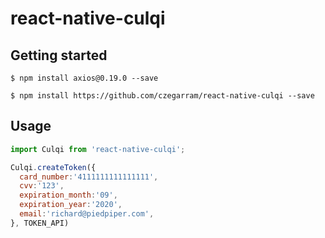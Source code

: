 # react-native-culqi

## Getting started
`$ npm install axios@0.19.0 --save`

`$ npm install https://github.com/czegarram/react-native-culqi --save`

## Usage
```javascript
import Culqi from 'react-native-culqi';

Culqi.createToken({
  card_number:'4111111111111111',
  cvv:'123',
  expiration_month:'09',
  expiration_year:'2020',
  email:'richard@piedpiper.com',
}, TOKEN_API)

```
